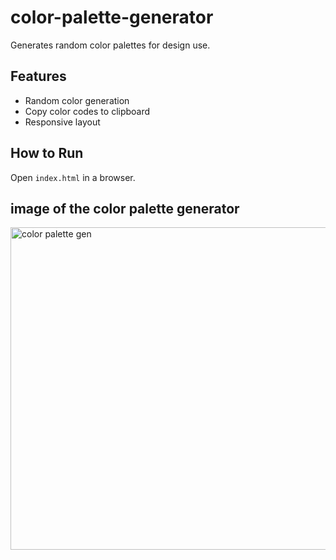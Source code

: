 # color-palette-generator
 
Generates random color palettes for design use.
 
## Features
- Random color generation
- Copy color codes to clipboard
- Responsive layout
 
## How to Run
Open `index.html` in a browser.

## image of the color palette generator
<img width="1046" height="516" alt="color palette gen" src="https://github.com/user-attachments/assets/b8974784-5c8f-4dcd-809a-223dc557bb55" />
